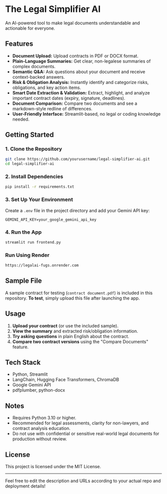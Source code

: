 # The Legal Simplifier AI

An AI-powered tool to make legal documents understandable and actionable for everyone.

## Features

- **Document Upload:** Upload contracts in PDF or DOCX format.
- **Plain-Language Summaries:** Get clear, non-legalese summaries of complex documents.
- **Semantic Q\&A:** Ask questions about your document and receive context-backed answers.
- **Risk \& Obligation Analysis:** Instantly identify and categorize risks, obligations, and key action items.
- **Smart Date Extraction \& Validation:** Extract, highlight, and analyze important contract dates (expiry, signature, deadlines).
- **Document Comparison:** Compare two documents and see a markdown-style redline of differences.
- **User-Friendly Interface:** Streamlit-based, no legal or coding knowledge needed.


## Getting Started

### 1. Clone the Repository

```bash
git clone https://github.com/yourusername/legal-simplifier-ai.git
cd legal-simplifier-ai
```


### 2. Install Dependencies

```bash
pip install -r requirements.txt
```


### 3. Set Up Your Environment

Create a `.env` file in the project directory and add your Gemini API key:

```
GEMINI_API_KEY=your_google_gemini_api_key
```


### 4. Run the App

```bash
streamlit run frontend.py
```


### Run Using Render

```bash
https://legalai-fugs.onrender.com
```




## Sample File

A sample contract for testing (`contract document.pdf`) is included in this repository.
**To test**, simply upload this file after launching the app.

## Usage

1. **Upload your contract** (or use the included sample).
2. **View the summary** and extracted risk/obligation information.
3. **Try asking questions** in plain English about the contract.
4. **Compare two contract versions** using the "Compare Documents" feature.

## Tech Stack

- Python, Streamlit
- LangChain, Hugging Face Transformers, ChromaDB
- Google Gemini API
- pdfplumber, python-docx


## Notes

- Requires Python 3.10 or higher.
- Recommended for legal assessments, clarity for non-lawyers, and contract analysis education.
- Do not use with confidential or sensitive real-world legal documents for production without review.


## License

This project is licensed under the MIT License.

***

Feel free to edit the description and URLs according to your actual repo and deployment details!

